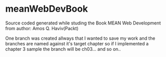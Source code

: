 # meanWebDevBook
Source coded generated while studing the Book MEAN Web Development from author: Amos Q. Haviv(Packt)

One branch was created allways that I wanted to save my work and the branches are named against it's target chapter so if I implemented a chapter 3 sample the branch will be ch03... and so on..
